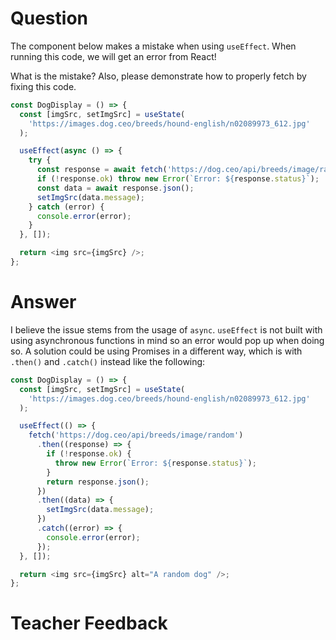 # Question

The component below makes a mistake when using `useEffect`. When running this code, we will get an error from React!

What is the mistake? Also, please demonstrate how to properly fetch by fixing this code.

```js
const DogDisplay = () => {
  const [imgSrc, setImgSrc] = useState(
    'https://images.dog.ceo/breeds/hound-english/n02089973_612.jpg'
  );

  useEffect(async () => {
    try {
      const response = await fetch('https://dog.ceo/api/breeds/image/random');
      if (!response.ok) throw new Error(`Error: ${response.status}`);
      const data = await response.json();
      setImgSrc(data.message);
    } catch (error) {
      console.error(error);
    }
  }, []);

  return <img src={imgSrc} />;
};
```

# Answer

I believe the issue stems from the usage of `async`. `useEffect` is not built with using asynchronous functions in mind so an error would pop up when doing so. A solution could be using Promises in a different way, which is with `.then()` and `.catch()` instead like the following:

```js
const DogDisplay = () => {
  const [imgSrc, setImgSrc] = useState(
    'https://images.dog.ceo/breeds/hound-english/n02089973_612.jpg'
  );

  useEffect(() => {
    fetch('https://dog.ceo/api/breeds/image/random')
      .then((response) => {
        if (!response.ok) {
          throw new Error(`Error: ${response.status}`);
        }
        return response.json();
      })
      .then((data) => {
        setImgSrc(data.message);
      })
      .catch((error) => {
        console.error(error);
      });
  }, []);

  return <img src={imgSrc} alt="A random dog" />;
};
```

# Teacher Feedback
